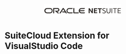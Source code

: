 <p align="center"><a href="#"><img width="250" src="resources/oracle_netsuite_logo.png"></a></p>

# SuiteCloud Extension for VisualStudio Code


